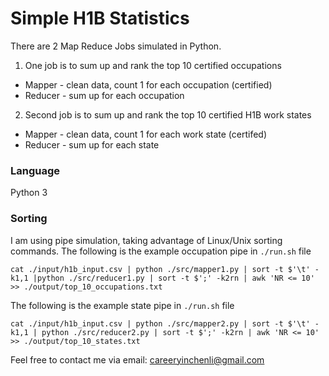 # Simple H1B Statistics

There are 2 Map Reduce Jobs simulated in Python.

1. One job is to sum up and rank the top 10 certified occupations
 - Mapper - clean data, count 1 for each occupation (certified)
 - Reducer - sum up for each occupation
2. Second job is to sum up and rank the top 10 certified H1B work states
 - Mapper - clean data, count 1 for each work state (certifed)
 - Reducer - sum up for each state

### Language
Python 3

### Sorting
I am using pipe simulation, taking advantage of Linux/Unix sorting commands.
The following is the example occupation pipe in `./run.sh` file

```
cat ./input/h1b_input.csv | python ./src/mapper1.py | sort -t $'\t' -k1,1 |python ./src/reducer1.py | sort -t $';' -k2rn | awk 'NR <= 10' >> ./output/top_10_occupations.txt
```

The following is the example state pipe in `./run.sh` file

```
cat ./input/h1b_input.csv | python ./src/mapper2.py | sort -t $'\t' -k1,1 | python ./src/reducer2.py | sort -t $';' -k2rn | awk 'NR <= 10' >> ./output/top_10_states.txt
```

Feel free to contact me via email: careeryinchenli@gmail.com

 


